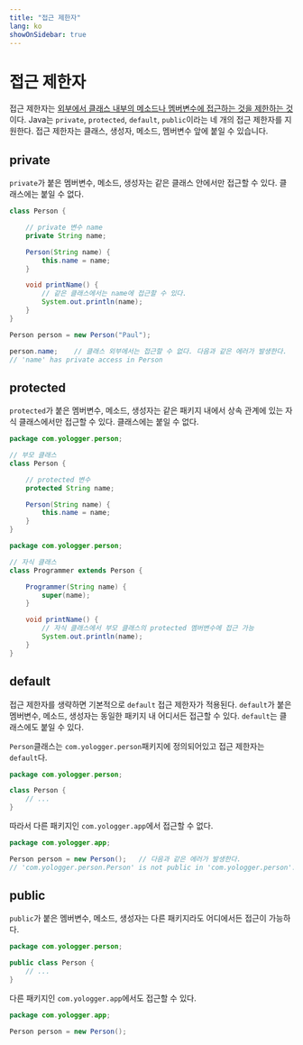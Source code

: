 ```yaml
---
title: "접근 제한자"
lang: ko
showOnSidebar: true
---
```


# 접근 제한자
접근 제한자는 <u>외부에서 클래스 내부의 메소드나 멤버변수에 접근하는 것을 제한하는 것</u>이다. Java는 `private`, `protected`, `default`, `public`이라는 네 개의 접근 제한자를 지원한다. 접근 제한자는 클래스, 생성자, 메소드, 멤버변수 앞에 붙일 수 있습니다.

## private
`private`가 붙은 멤버변수, 메소드, 생성자는 같은 클래스 안에서만 접근할 수 있다. 클래스에는 붙일 수 없다.
``` java
class Person {

    // private 변수 name
    private String name;

    Person(String name) {
        this.name = name;
    }

    void printName() {
        // 같은 클래스에서는 name에 접근할 수 있다.
        System.out.println(name);
    }
}

Person person = new Person("Paul");

person.name;    // 클래스 외부에서는 접근할 수 없다. 다음과 같은 에러가 발생한다.
// 'name' has private access in Person
```

## protected
`protected`가 붙은 멤버변수, 메소드, 생성자는 같은 패키지 내에서 상속 관계에 있는 자식 클래스에서만 접근할 수 있다. 클래스에는 붙일 수 없다.
``` java
package com.yologger.person;

// 부모 클래스
class Person {

    // protected 변수
    protected String name;

    Person(String name) {
        this.name = name;
    }
}
```
``` java
package com.yologger.person;

// 자식 클래스
class Programmer extends Person {

    Programmer(String name) {
        super(name);
    }

    void printName() {
        // 자식 클래스에서 부모 클래스의 protected 멤버변수에 접근 가능
        System.out.println(name);
    }
}
```

## default
접근 제한자를 생략하면 기본적으로 `default` 접근 제한자가 적용된다. `default`가 붙은 멤버변수, 메소드, 생성자는 동일한 패키지 내 어디서든 접근할 수 있다. `default`는 클래스에도 붙일 수 있다.

`Person`클래스는 `com.yologger.person`패키지에 정의되어있고 접근 제한자는 `default`다.
``` java
package com.yologger.person;

class Person {
    // ...
}
```
따라서 다른 패키지인 `com.yologger.app`에서 접근할 수 없다. 
``` java
package com.yologger.app;

Person person = new Person();   // 다음과 같은 에러가 발생한다. 
// 'com.yologger.person.Person' is not public in 'com.yologger.person'. Cannot be accessed from outside package
```

## public
`public`가 붙은 멤버변수, 메소드, 생성자는 다른 패키지라도 어디에서든 접근이 가능하다.
``` java
package com.yologger.person;

public class Person {
    // ...
}
```
다른 패키지인 `com.yologger.app`에서도 접근할 수 있다. 
``` java
package com.yologger.app;

Person person = new Person();
```
